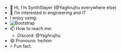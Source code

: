 - 👋 Hi, I’m SynthSlayer (@Yaghrujhu everywhere else)
- 👀 I’m interested in engineering and IT
- I enjoy using:
- ![Bootstrap](https://img.shields.io/badge/Bootstrap-F8F9FA?style=for-the-badge&logo=Bootstrap&logoColor=7952B3)
- 📫 How to reach me:
  - Discord: @Yaghrujhu
- 😄 Pronouns: he/him
- ⚡ Fun fact.

<!---
SynthSlayer/SynthSlayer is a ✨ special ✨ repository because its `README.md` (this file) appears on your GitHub profile.
You can click the Preview link to take a look at your changes.
--->
